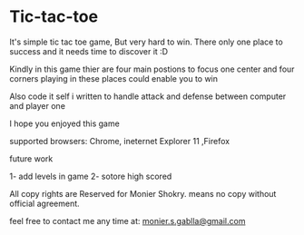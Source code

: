 # Tic-tac-toe
It's simple tic tac toe game, But very hard to win. There only one place to success and it needs time to discover it :D

Kindly in this game thier are four main postions to focus one center and four corners playing in these places could enable you to win

Also code it self i written to handle attack and  defense between computer and player one

I hope you enjoyed this game

supported browsers: Chrome, ineternet Explorer 11 ,Firefox

future work

1- add levels in game
2- sotore high scored

All copy rights are Reserved for Monier Shokry. means no copy without  official agreement.

feel free to contact me any time at: monier.s.gablla@gmail.com


